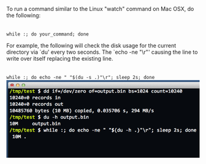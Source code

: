 <p>To run a command similar to the Linux "watch" command on Mac OSX, do the following:</p>

<code>
while :; do your_command; done
</code>

<p>For example, the following will check the disk usage for the current directory via `du' every two seconds. The `echo -ne "\r"' causing the line to write over itself replacing the existing line.</p>
<code>
while :; do echo -ne " "$(du -s .)"\r"; sleep 2s; done
</code>

<img alt="" src="/img/uploads/2012-08/bash-osx-watch-command.png" />